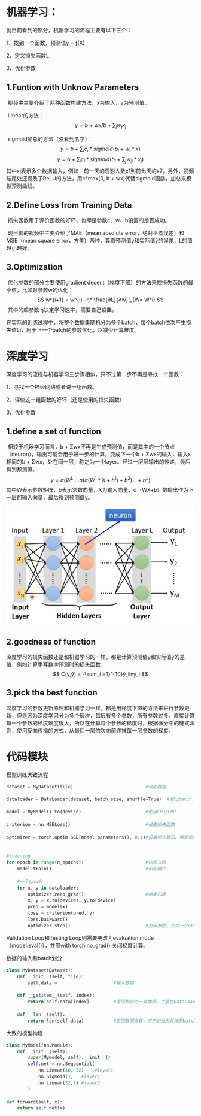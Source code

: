 # 机器学习：

就目前看到的部分，机器学习的流程主要有以下三个：

1、找到一个函数，预测值y = ƒ(X)

2、定义损失函数L

3、优化参数

##  1.Funtion with Unknow Parameters

​	视频中主要介绍了两种函数构建方法，x为输入，y为预测值。

​	Linear的方法：
$$
y = b + wx/b+\sum_j{w_jx_j}
$$

​	sigmoid加总的方法（没看到名字）：
$$
y = b + \sum_{i}c_i*sigmoid(b_i+w_i*x)
$$
$$
y= b+\sum_{i}c_i*sigmoid(b_i+\sum_j{w_{ij}*x_j})
$$
​	其中xj表示多个数据输入，例如：前一天的观影人数x1到前七天的x7。另外，视频结尾处还提及了ReLU的方法，用c*max(0, b + wx)代替sigmoid函数，加总来模拟预测曲线。

##  2.Define Loss from Training Data

​	损失函数用于评价函数的好坏，也即是参数c、w、b设置的是否成功。

​	现目前的视频中主要介绍了MAE（mean absolute error，绝对平均误差）和MSE（mean square error，方差）两种，算取预测值y和实际值ŷ的误差，L的值越小越好。

##  3.Optimization

​	优化参数的部分主要使用gradient decent（梯度下降）的方法来找损失函数的最小值，比如对参数w的优化：
$$
w^{i+1} = w^{i} -ŋ* \frac{∂L}{∂w}|_{W= W^i}
$$
​	其中的超参数 ŋ决定学习速率，需要自己设置。

​	在实际的训练过程中，将整个数据集随机分为多个batch，每个batch依次产生损失值Li，用于下一个batch的参数优化，以减少计算难度。

# 深度学习

​	深度学习的流程与机器学习三步骤相似，只不过第一步不再是寻找一个函数：

1、寻找一个神经网络或者说一组函数。

2、评价这一组函数的好坏（还是使用的损失函数）

3、优化参数



## 1.define a set of function

​	相较于机器学习而言，b + Σwx不再是生成预测值，而是其中的一个节点（neuron），输出可能会用于进一步的计算，变成下一个b + Σwx的输入，输入x相同的b + Σwx，处在同一层，称之为一个layer。经过一层层输出的传递，最后得到预测值。
$$
y = σ(W^L....σ(σ(W^1*X+b^1)+b^2)...+b^L)
$$
​	其中W表示参数矩阵，b表示常数向量，X为输入向量，σ（WX+b）的输出作为下一层的输入向量，最后得到预测值y。

![](deeplearing_function.png)

## 2.goodness of function

​	深度学习的损失函数还是和机器学习的一样，都是计算预测值y和实际值ŷ的差值，例如计算手写数字预测时的损失函数：
$$
C(y,ŷ) = -\sum_{i=1}^{10}ŷ_ilny_i
$$

## 3.pick the best function

​	深度学习的参数更新原理和机器学习一样，都是用梯度下降的方法来进行参数更新，但是因为深度学习分为多个层次，每层有多个参数，所有参数过多，直接计算每一个参数的梯度难度很大，所以在计算每个参数的梯度时，根据微分中的链式法则，使用反向传播的方式，从最后一层依次向前递推每一层参数的梯度。

# 代码模块 

模型训练大致流程

```python
dataset = MyDataset(file)							#读取数据

dataloader = DataLoader(dataset, batch_size, shuffle=True)	#划分batch，仅在training时shuffle为true，让batch生产随机

model = MyModel().to(device)						#使用GPU/CPU

criterion = nn.MSELoss()							#设置损失函数

optimizer = torch.optim.SGD(model.parameters(), 0.1)#设置优化算法、需要优化的参数、学习速率ŋ


#training
for epoch in range(n_epochs):						#训练次数
    model.train()									#训练模式
    
    #一个epoch
    for x, y in dataloader:								
        optimizer.zero_grad()						#梯度归零
        x, y = x.to(device), y.to(device)			
        pred = model(x)								
        loss = criterion(pred, y)					
        loss.backward()
        optimizer.step()							#更新参数，完成一个update
```

Validation Loop和Testing Loop则需要更改为evaluation mode（model.eval()），并用with torch.no_grad():关闭梯度计算。



数据的输入和batch划分

```python
class MyDataset(Dataset):
    def __init__(self, file):
        self.data = 					#输入数据
        
    def __getitem__(self, index):
        return self.data[index]			#返回指定的一条数据，主要在DataLoader(dataset, batch_size, shuffle=True)函数中使用
    
    def __len__(self):
        return len(self.data)			#返回数据条数，用于划分出具体的batch数量
```

大致的模型构建

```python
class MyModel(nn.Module):
    def __init__(self):
        super(Mymodel, self).__init__()
        self.net = nn.Sequential(
            nn.Linear(10, 32)	,#layer1
            nn.Sigmoid(),	#layer1
            nn.Linear(32,1)	#layer3
        )

def forward(self, x):
    return self.net(x)
```

